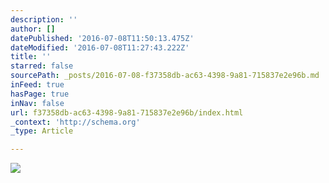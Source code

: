 ```yaml
---
description: ''
author: []
datePublished: '2016-07-08T11:50:13.475Z'
dateModified: '2016-07-08T11:27:43.222Z'
title: ''
starred: false
sourcePath: _posts/2016-07-08-f37358db-ac63-4398-9a81-715837e2e96b.md
inFeed: true
hasPage: true
inNav: false
url: f37358db-ac63-4398-9a81-715837e2e96b/index.html
_context: 'http://schema.org'
_type: Article

---
```

![](https://the-grid-user-content.s3-us-west-2.amazonaws.com/1e794245-b434-490c-87d1-4a6032dfb241.jpg)